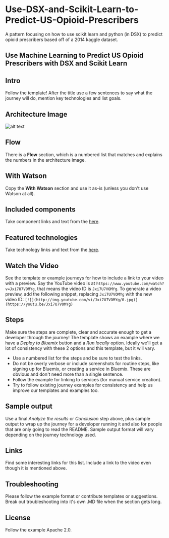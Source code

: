 # Use-DSX-and-Scikit-Learn-to-Predict-US-Opioid-Prescribers
A pattern focusing on how to use scikit learn and python (in DSX) to predict opioid prescribers based off of a 2014 kaggle dataset.

## Use Machine Learning to Predict US Opioid Prescribers with DSX and Scikit Learn

## Intro

Follow the template! After the title use a few sentences to say what the journey will do, mention key technologies and list goals.

## Architecture Image

![alt text](https://github.com/MadisonJMyers/Use-DSX-and-Scikit-Learn-to-Predict-US-Opioid-Prescribers/blob/master/docs/images/architecture.png)

## Flow

There is a **Flow** section, which is a numbered list that matches and explains the numbers in the architecture image.

## With Watson

Copy the **With Watson** section and use it as-is (unless you don't use Watson at all).

## Included components

Take component links and text from the [here](components.md).

## Featured technologies

Take technology links and text from the [here](technologies.md).

## Watch the Video

See the template or example journeys for how to include a link to your video with a preview. Say the YouTube video is at `https://www.youtube.com/watch?v=Jxi7U7VOMYg`, that means the video ID is `Jxi7U7VOMYg`. To generate a video preview, add the following snippet, replacing `Jxi7U7VOMYg` with the new video ID:  ``[![](http://img.youtube.com/vi/Jxi7U7VOMYg/0.jpg)](https://youtu.be/Jxi7U7VOMYg)``

## Steps

Make sure the steps are complete, clear and accurate enough to get a developer through the journey! The template shows an example where we have a *Deploy to Bluemix* button and a *Run locally* option. Ideally we'll get a lot of consistency with these 2 options and this template, but it will vary.

* Use a numbered list for the steps and be sure to test the links.
* Do not be overly verbose or include screenshots for routine steps, like signing up for Bluemix, or creating a service in Bluemix. These are obvious and don't need more than a single sentence.
* Follow the example for linking to services (for manual service creation).
* Try to follow existing journey examples for consistency and help us improve our templates and examples too.

## Sample output

Use a final _Analyze the results_ or _Conclusion_ step above, plus sample output to wrap up the journey for a developer running it and also for people that are only going to read the README. Sample output format will vary depending on the journey technology used.

## Links

Find some interesting links for this list. Include a link to the video even though it is mentioned above.

## Troubleshooting

Please follow the example format or contribute templates or suggestions. Break out troubleshooting into it's own .MD file when the section gets long.

## License

Follow the example Apache 2.0.

